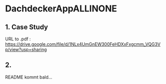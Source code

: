 # DachdeckerAppALLINONE

## 1. Case Study
URL to .pdf : https://drive.google.com/file/d/1NLx4UmGnEW300FeHDXxFxgcmm_VQG3Vp/view?usp=sharing

## 2. 
README kommt bald...
